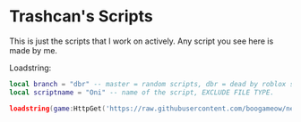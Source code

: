 # Trashcan's Scripts
This is just the scripts that I work on actively. Any script you see here is made by me.

Loadstring:

```lua
local branch = "dbr" -- master = random scripts, dbr = dead by roblox scripts.
local scriptname = "Oni" -- name of the script, EXCLUDE FILE TYPE.

loadstring(game:HttpGet('https://raw.githubusercontent.com/boogameow/newscripts/' .. branch .. '/' .. scriptname .. '.lua'))()
```
